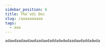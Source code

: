 ```yaml
---
sidebar_position: 6
title: Thử với Doc
slug: /aaaaaaaaaa
tags:
  - aaa
---
```

`adawdaadawdawdaadawdaddadwdwdaadawdaddadwda`
